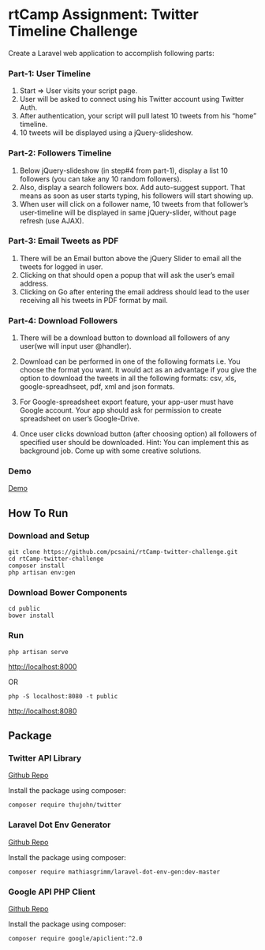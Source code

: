 # rtCamp Assignment: Twitter Timeline Challenge

Create a Laravel web application to accomplish following parts:

### Part-1: User Timeline

   1. Start => User visits your script page.
   2. User will be asked to connect using his Twitter account using Twitter Auth.
   3. After authentication, your script will pull latest 10 tweets from his “home” timeline.
   4. 10 tweets will be displayed using a jQuery-slideshow.

### Part-2: Followers Timeline

   1. Below jQuery-slideshow (in step#4 from part-1), display a list 10 followers (you can take any 10 random followers).
   2. Also, display a search followers box. Add auto-suggest support. That means as soon as user starts typing, his followers will start showing up.
   3. When user will click on a follower name, 10 tweets from that follower’s user-timeline will be displayed in same jQuery-slider, without page refresh (use AJAX).

### Part-3: Email Tweets as PDF

   1. There will be an Email button above the jQuery Slider to email all the tweets for logged in user.
   2. Clicking on that should open a popup that will ask the user’s email address.
   3. Clicking on Go after entering the email address should lead to the user receiving all his tweets in PDF format by mail.

### Part-4: Download Followers

   1. There will be a download button to download all followers of any user(we will input user @handler).

   2. Download can be performed in one of the following formats i.e. You choose the format you want. It would act as an advantage if you give the option to download the tweets in all the following formats: csv, xls, google-spreadhseet, pdf, xml and json formats.

   3. For Google-spreadsheet export feature, your app-user must have Google account. Your app should ask for permission to create spreadsheet on user’s Google-Drive.

   4. Once user clicks download button (after choosing option) all followers of specified user should be downloaded. Hint: You can implement this as background job. Come up with some creative solutions.

### Demo
[Demo](http://rtcamp-twitter-challenge.herokuapp.com/)

## How To Run
### Download and Setup
```
git clone https://github.com/pcsaini/rtCamp-twitter-challenge.git
cd rtCamp-twitter-challenge
composer install
php artisan env:gen
```

### Download Bower Components
```
cd public 
bower install
```

### Run
```
php artisan serve
```
[http://localhost:8000](http://localhost:8000)


OR


```
php -S localhost:8080 -t public
```
[http://localhost:8080](http://localhost:8080)



## Package
### Twitter API Library
[Github Repo](https://github.com/thujohn/twitter)

Install the package using composer:
```
composer require thujohn/twitter
```

### Laravel Dot Env Generator
[Github Repo](https://github.com/mathiasgrimm/laravel-dot-env-gen)

Install the package using composer:
```
composer require mathiasgrimm/laravel-dot-env-gen:dev-master
```

### Google API PHP Client
[Github Repo](https://github.com/google/google-api-php-client)

Install the package using composer:
```
composer require google/apiclient:^2.0
```

